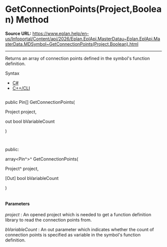 # GetConnectionPoints(Project,Boolean) Method

**Source URL:** https://www.eplan.help/en-us/Infoportal/Content/api/2026/Eplan.EplApi.MasterDatau~Eplan.EplApi.MasterData.MDSymbol~GetConnectionPoints(Project,Boolean).html

---

Returns an array of connection points defined in the symbol's function definition.

Syntax

- [C#](#i-syntax-CS)
- [C++/CLI](#i-syntax-CPP2005)

```
```
public Pin[] GetConnectionPoints( 

   Project project,

   out bool bVariableCount

)
```
```

```
```
public:

array<Pin^>^ GetConnectionPoints( 

   Project^ project,

   [Out] bool bVariableCount

)
```
```

#### Parameters

*project*
:   An opened project which is needed to get a function definition library to read the connection points from.

*bVariableCount*
:   An out parameter which indicates whether the count of connection points is specified as variable in the symbol's function definition.
